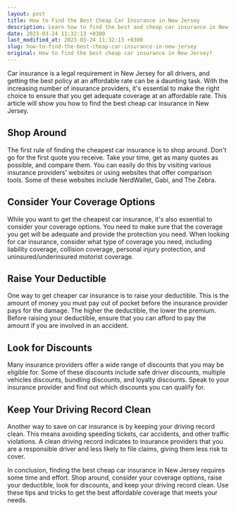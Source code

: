 ```yaml
---
layout: post
title: How to Find the Best Cheap Car Insurance in New Jersey
description: Learn how to find the best and cheap car insurance in New Jersey with these tips and tricks.
date: 2023-03-24 11:32:13 +0300
last_modified_at: 2023-03-24 11:32:13 +0300
slug: how-to-find-the-best-cheap-car-insurance-in-new-jersey
original: How to find the best cheap car insurance in New Jersey?
---
```

Car insurance is a legal requirement in New Jersey for all drivers, and getting the best policy at an affordable rate can be a daunting task. With the increasing number of insurance providers, it's essential to make the right choice to ensure that you get adequate coverage at an affordable rate. This article will show you how to find the best cheap car insurance in New Jersey.

## Shop Around

The first rule of finding the cheapest car insurance is to shop around. Don't go for the first quote you receive. Take your time, get as many quotes as possible, and compare them. You can easily do this by visiting various insurance providers’ websites or using websites that offer comparison tools. Some of these websites include NerdWallet, Gabi, and The Zebra.

## Consider Your Coverage Options

While you want to get the cheapest car insurance, it's also essential to consider your coverage options. You need to make sure that the coverage you get will be adequate and provide the protection you need. When looking for car insurance, consider what type of coverage you need, including liability coverage, collision coverage, personal injury protection, and uninsured/underinsured motorist coverage.

## Raise Your Deductible

One way to get cheaper car insurance is to raise your deductible. This is the amount of money you must pay out of pocket before the insurance provider pays for the damage. The higher the deductible, the lower the premium. Before raising your deductible, ensure that you can afford to pay the amount if you are involved in an accident.

## Look for Discounts

Many insurance providers offer a wide range of discounts that you may be eligible for. Some of these discounts include safe driver discounts, multiple vehicles discounts, bundling discounts, and loyalty discounts. Speak to your insurance provider and find out which discounts you can qualify for.

## Keep Your Driving Record Clean

Another way to save on car insurance is by keeping your driving record clean. This means avoiding speeding tickets, car accidents, and other traffic violations. A clean driving record indicates to insurance providers that you are a responsible driver and less likely to file claims, giving them less risk to cover.

In conclusion, finding the best cheap car insurance in New Jersey requires some time and effort. Shop around, consider your coverage options, raise your deductible, look for discounts, and keep your driving record clean. Use these tips and tricks to get the best affordable coverage that meets your needs.
